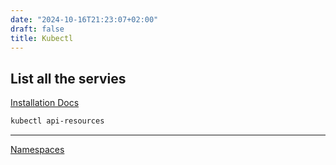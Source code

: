 ```yaml
---
date: "2024-10-16T21:23:07+02:00"
draft: false
title: Kubectl
---
```


## List all the servies

[Installation
Docs](https://kubernetes.io/docs/tasks/tools/install-kubectl-linux/#install-kubectl-binary-with-curl-on-linux)

``` bash
kubectl api-resources
```

------------------------------------------------------------------------

[Namespaces](/Namespaces)
